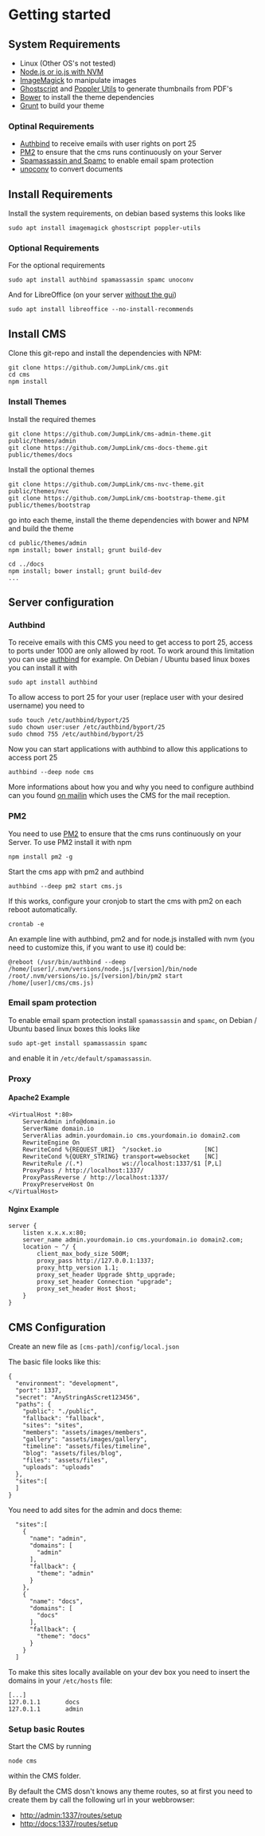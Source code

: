 # Getting started

## System Requirements
* Linux (Other OS's not tested)
* [Node.js or io.js with NVM](https://github.com/creationix/nvm)
* [ImageMagick](http://www.imagemagick.org/) to manipulate images
* [Ghostscript](http://www.ghostscript.com/) and [Poppler Utils](http://poppler.freedesktop.org/) to generate thumbnails from PDF's
* [Bower](http://bower.io/) to install the theme dependencies
* [Grunt](http://gruntjs.com/) to build your theme

### Optinal Requirements
* [Authbind](https://en.wikipedia.org/wiki/Authbind) to receive emails with user rights on port 25
* [PM2](https://github.com/Unitech/pm2) to ensure that the cms runs continuously on your Server
* [Spamassassin and Spamc](https://en.wikipedia.org/wiki/SpamAssassin) to enable email spam protection
* [unoconv](https://github.com/dagwieers/unoconv) to convert documents

## Install Requirements

Install the system requirements, on debian based systems this looks like

    sudo apt install imagemagick ghostscript poppler-utils

### Optional Requirements

For the optional requirements

    sudo apt install authbind spamassassin spamc unoconv

And for LibreOffice (on your server [without the gui](http://askubuntu.com/questions/519082/how-to-install-libre-office-without-gui))

    sudo apt install libreoffice --no-install-recommends

## Install CMS

Clone this git-repo and install the dependencies with NPM:

    git clone https://github.com/JumpLink/cms.git
    cd cms
    npm install

### Install Themes

Install the required themes

    git clone https://github.com/JumpLink/cms-admin-theme.git public/themes/admin
    git clone https://github.com/JumpLink/cms-docs-theme.git public/themes/docs

Install the optional themes

    git clone https://github.com/JumpLink/cms-nvc-theme.git public/themes/nvc
    git clone https://github.com/JumpLink/cms-bootstrap-theme.git public/themes/bootstrap

go into each theme, install the theme dependencies with bower and NPM and build the theme

    cd public/themes/admin
    npm install; bower install; grunt build-dev
    
    cd ../docs
    npm install; bower install; grunt build-dev
    ...

## Server configuration

### Authbind

To receive emails with this CMS you need to get access to port 25, access to ports under 1000 are only allowed by root. To work around this limitation you can use [authbind](https://www.debian-administration.org/article/386/Running_network_services_as_a_non-root_user.) for example. On Debian / Ubuntu based linux boxes you can install it with

    sudo apt install authbind
    
To allow access to port 25 for your user (replace user with your desired username) you need to
    
    sudo touch /etc/authbind/byport/25
    sudo chown user:user /etc/authbind/byport/25
    sudo chmod 755 /etc/authbind/byport/25
    
Now you can start applications with authbind to allow this applications to access port 25

    authbind --deep node cms
    
More informations about how you and why you need to configure authbind can you found [on mailin](https://github.com/Flolagale/mailin) which uses the CMS for the mail reception.

### PM2
You need to use [PM2](https://github.com/Unitech/pm2) to ensure that the cms runs continuously on your Server. To use PM2 install it with npm

    npm install pm2 -g
    
Start the cms app with pm2 and authbind

    authbind --deep pm2 start cms.js

If this works, configure your cronjob to start the cms with pm2 on each reboot automatically.

    crontab -e
    
An example line with authbind, pm2 and for node.js installed with nvm (you need to customize this, if you want to use it) could be:

    @reboot (/usr/bin/authbind --deep /home/[user]/.nvm/versions/node.js/[version]/bin/node /root/.nvm/versions/io.js/[version]/bin/pm2 start /home/[user]/cms/cms.js)

### Email spam protection

To enable email spam protection install `spamassassin` and `spamc`, on Debian / Ubuntu based linux boxes this looks like

    sudo apt-get install spamassassin spamc

and enable it in `/etc/default/spamassassin`.

### Proxy

#### Apache2 Example

    <VirtualHost *:80>
        ServerAdmin info@domain.io
        ServerName domain.io
        ServerAlias admin.yourdomain.io cms.yourdomain.io domain2.com
        RewriteEngine On
        RewriteCond %{REQUEST_URI}  ^/socket.io            [NC]
        RewriteCond %{QUERY_STRING} transport=websocket    [NC]
        RewriteRule /(.*)           ws://localhost:1337/$1 [P,L]
        ProxyPass / http://localhost:1337/
        ProxyPassReverse / http://localhost:1337/
        ProxyPreserveHost On
    </VirtualHost>

#### Nginx Example

    server {
        listen x.x.x.x:80;
        server_name admin.yourdomain.io cms.yourdomain.io domain2.com;
        location ~ ^/ {
            client_max_body_size 500M;
            proxy_pass http://127.0.0.1:1337;
            proxy_http_version 1.1;
            proxy_set_header Upgrade $http_upgrade;
            proxy_set_header Connection "upgrade";
            proxy_set_header Host $host;
        }
    }



## CMS Configuration

Create an new file as `[cms-path]/config/local.json`

The basic file looks like this:

```
{
  "environment": "development",
  "port": 1337,
  "secret": "AnyStringAsScret123456",
  "paths": {
    "public": "./public",
    "fallback": "fallback",
    "sites": "sites",
    "members": "assets/images/members",
    "gallery": "assets/images/gallery",
    "timeline": "assets/files/timeline",
    "blog": "assets/files/blog",
    "files": "assets/files",
    "uploads": "uploads"
  },
  "sites":[
  ]
}
```

You need to add sites for the admin and docs theme:

```
  "sites":[
    {
      "name": "admin",
      "domains": [
        "admin"
      ],
      "fallback": {
        "theme": "admin"
      }
    },
    {
      "name": "docs",
      "domains": [
        "docs"
      ],
      "fallback": {
        "theme": "docs"
      }
    }
  ]
```

To make this sites locally available on your dev box you need to insert the domains in your `/etc/hosts` file:

    [...]
    127.0.1.1       docs
    127.0.1.1       admin

### Setup basic Routes

Start the CMS by running

    node cms
    
within the CMS folder.

By default the CMS dosn't knows any theme routes, so at first you need to create them by call the following url in your webbrowser:

 * [http://admin:1337/routes/setup](http://admin:1337/routes/setup)
 * [http://docs:1337/routes/setup](http://docs:1337/routes/setup)






